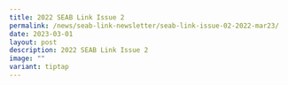 ```yaml
---
title: 2022 SEAB Link Issue 2
permalink: /news/seab-link-newsletter/seab-link-issue-02-2022-mar23/
date: 2023-03-01
layout: post
description: 2022 SEAB Link Issue 2
image: ""
variant: tiptap
---
```

